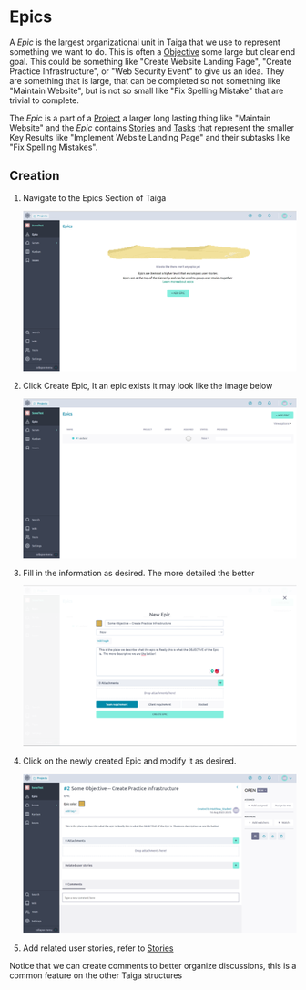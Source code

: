 # Epics
A *Epic* is the largest organizational unit in Taiga that we use to represent something we want to do. This is often a [Objective](https://www.atlassian.com/agile/agile-at-scale/okr#:~:text=Objectives%3A%20are%20memorable%2C%20qualitative%20descriptions%20of%20what%20you%20want%20to%20achieve.%20Objectives%20should%20be%20short%2C%20inspirational%2C%20and%20engaging.%20An%20objective%20should%20motivate%20and%20challenge%20the%20team.) some large but clear end goal. This could be something like "Create Website Landing Page", "Create Practice Infrastructure", or "Web Security Event" to give us an idea. They are something that is large, that can be completed so not something like "Maintain Website", but is not so small like "Fix Spelling Mistake" that are trivial to complete. 

The *Epic* is a part of a [Project](./Project.md) a larger long lasting thing like "Maintain Website" and the *Epic* contains [Stories](./Stories.md) and [Tasks](./Tasks.md) that represent the smaller Key Results like "Implement Website Landing Page" and their subtasks like "Fix Spelling Mistakes".  

## Creation
1. Navigate to the Epics Section of Taiga 

    <img src="Images/E1.png" width=800>

2. Click Create Epic, It an epic exists it may look like the image below 

    <img src="Images/E2.png" width=800>

3. Fill in the information as desired. The more detailed the better 

    <img src="Images/E3.png" width=800>

4. Click on the newly created Epic and modify it as desired.

    <img src="Images/E4.png" width=800>

5. Add related user stories, refer to [Stories](./Stories.md)

Notice that we can create comments to better organize discussions, this is a common feature on the other Taiga structures 